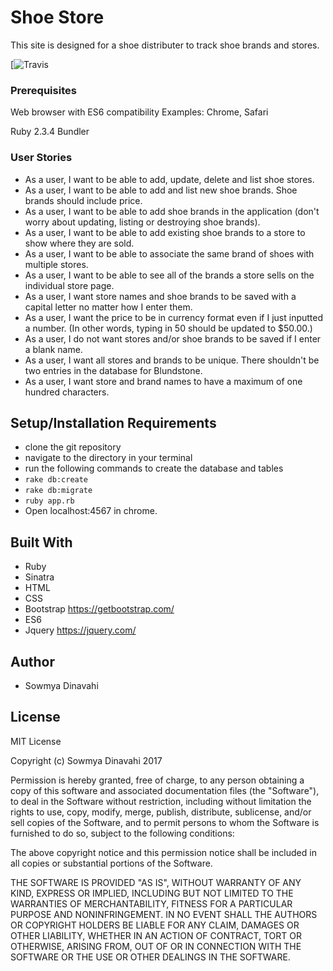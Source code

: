 # Shoe Store

This site is designed for a shoe distributer to track shoe brands and stores.

[![Travis](https://img.shields.io/travis/rust-lang/rust.svg?style=plastic)

### Prerequisites

Web browser with ES6 compatibility
Examples: Chrome, Safari

Ruby 2.3.4
Bundler

### User Stories

* As a user, I want to be able to add, update, delete and list shoe stores.
* As a user, I want to be able to add and list new shoe brands. Shoe brands  should include price.
* As a user, I want to be able to add shoe brands in the application (don't worry about updating, listing or destroying shoe brands).
* As a user, I want to be able to add existing shoe brands to a store to show where they are sold.
* As a user, I want to be able to associate the same brand of shoes with multiple stores.
* As a user, I want to be able to see all of the brands a store sells on the individual store page.
* As a user, I want store names and shoe brands to be saved with a capital letter no matter how I enter them.
* As a user, I want the price to be in currency format even if I just inputted a number. (In other words, typing in 50 should be updated to $50.00.)
* As a user, I do not want stores and/or shoe brands to be saved if I enter a blank name.
* As a user, I want all stores and brands to be unique. There shouldn't be two entries in the database for Blundstone.
* As a user, I want store and brand names to have a maximum of one hundred characters.

## Setup/Installation Requirements

* clone the git repository
* navigate to the directory in your terminal
* run the following commands to create the database and tables
* `rake db:create`
* `rake db:migrate`
* `ruby app.rb`
* Open localhost:4567 in chrome.

## Built With

* Ruby
* Sinatra
* HTML
* CSS
* Bootstrap https://getbootstrap.com/
* ES6
* Jquery https://jquery.com/

## Author

* Sowmya Dinavahi

## License

MIT License

Copyright (c) Sowmya Dinavahi 2017

Permission is hereby granted, free of charge, to any person obtaining a copy
of this software and associated documentation files (the "Software"), to deal
in the Software without restriction, including without limitation the rights
to use, copy, modify, merge, publish, distribute, sublicense, and/or sell
copies of the Software, and to permit persons to whom the Software is
furnished to do so, subject to the following conditions:

The above copyright notice and this permission notice shall be included in all
copies or substantial portions of the Software.

THE SOFTWARE IS PROVIDED "AS IS", WITHOUT WARRANTY OF ANY KIND, EXPRESS OR
IMPLIED, INCLUDING BUT NOT LIMITED TO THE WARRANTIES OF MERCHANTABILITY,
FITNESS FOR A PARTICULAR PURPOSE AND NONINFRINGEMENT. IN NO EVENT SHALL THE
AUTHORS OR COPYRIGHT HOLDERS BE LIABLE FOR ANY CLAIM, DAMAGES OR OTHER
LIABILITY, WHETHER IN AN ACTION OF CONTRACT, TORT OR OTHERWISE, ARISING FROM,
OUT OF OR IN CONNECTION WITH THE SOFTWARE OR THE USE OR OTHER DEALINGS IN THE
SOFTWARE.
